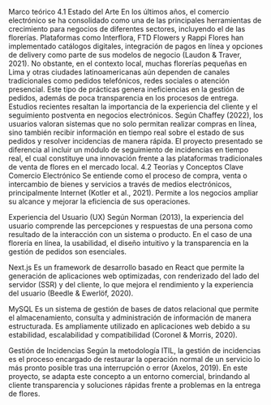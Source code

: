 Marco teórico 
4.1 Estado del Arte
En los últimos años, el comercio electrónico se ha consolidado como una de las principales herramientas de crecimiento para negocios de diferentes sectores, incluyendo el de las florerías. Plataformas como Interflora, FTD Flowers y Rappi Flores han implementado catálogos digitales, integración de pagos en línea y opciones de delivery como parte de sus modelos de negocio (Laudon & Traver, 2021).
No obstante, en el contexto local, muchas florerías pequeñas en Lima y otras ciudades latinoamericanas aún dependen de canales tradicionales como pedidos telefónicos, redes sociales o atención presencial. Este tipo de prácticas genera ineficiencias en la gestión de pedidos, además de poca transparencia en los procesos de entrega.
Estudios recientes resaltan la importancia de la experiencia del cliente y el seguimiento postventa en negocios electrónicos. Según Chaffey (2022), los usuarios valoran sistemas que no solo permitan realizar compras en línea, sino también recibir información en tiempo real sobre el estado de sus pedidos y resolver incidencias de manera rápida.
El proyecto presentado se diferencia al incluir un módulo de seguimiento de incidencias en tiempo real, el cual constituye una innovación frente a las plataformas tradicionales de venta de flores en el mercado local.
4.2 Teorías y Conceptos Clave
Comercio Electrónico
 Se entiende como el proceso de compra, venta o intercambio de bienes y servicios a través de medios electrónicos, principalmente Internet (Kotler et al., 2021). Permite a los negocios ampliar su alcance y mejorar la eficiencia de sus operaciones.


Experiencia del Usuario (UX)
 Según Norman (2013), la experiencia del usuario comprende las percepciones y respuestas de una persona como resultado de la interacción con un sistema o producto. En el caso de una florería en línea, la usabilidad, el diseño intuitivo y la transparencia en la gestión de pedidos son esenciales.


Next.js
 Es un framework de desarrollo basado en React que permite la generación de aplicaciones web optimizadas, con renderizado del lado del servidor (SSR) y del cliente, lo que mejora el rendimiento y la experiencia del usuario (Beedle & Ewerlöf, 2020).


MySQL
 Es un sistema de gestión de bases de datos relacional que permite el almacenamiento, consulta y administración de información de manera estructurada. Es ampliamente utilizado en aplicaciones web debido a su estabilidad, escalabilidad y compatibilidad (Coronel & Morris, 2020).


Gestión de Incidencias
 Según la metodología ITIL, la gestión de incidencias es el proceso encargado de restaurar la operación normal de un servicio lo más pronto posible tras una interrupción o error (Axelos, 2019). En este proyecto, se adapta este concepto a un entorno comercial, brindando al cliente transparencia y soluciones rápidas frente a problemas en la entrega de flores.
